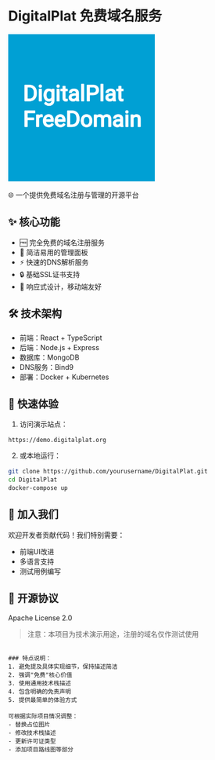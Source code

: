 # DigitalPlat 免费域名服务

<img src="/assets/logo.jpg" alt="DigitalPlat Logo" style="width: 300px; height: auto;">

🌐 一个提供免费域名注册与管理的开源平台


## ✨ 核心功能

- 🆓 完全免费的域名注册服务
- 🔗 简洁易用的管理面板
- ⚡ 快速的DNS解析服务
- 🔒 基础SSL证书支持
- 📱 响应式设计，移动端友好

## 🛠️ 技术架构

- 前端：React + TypeScript
- 后端：Node.js + Express
- 数据库：MongoDB
- DNS服务：Bind9
- 部署：Docker + Kubernetes

## 🚀 快速体验

1. 访问演示站点：
```
https://demo.digitalplat.org
```

2. 或本地运行：
```bash
git clone https://github.com/yourusername/DigitalPlat.git
cd DigitalPlat
docker-compose up
```

## 🤝 加入我们

欢迎开发者贡献代码！我们特别需要：
- 前端UI改进
- 多语言支持
- 测试用例编写

## 📜 开源协议

Apache License 2.0

> 注意：本项目为技术演示用途，注册的域名仅作测试使用
```

### 特点说明：
1. 避免提及具体实现细节，保持描述简洁
2. 强调"免费"核心价值
3. 使用通用技术栈描述
4. 包含明确的免责声明
5. 提供最简单的体验方式

可根据实际项目情况调整：
- 替换占位图片
- 修改技术栈描述
- 更新许可证类型
- 添加项目路线图等部分

